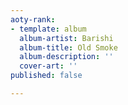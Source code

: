 ```yaml
---
aoty-rank:
- template: album
  album-artist: Barishi
  album-title: Old Smoke
  album-description: ''
  cover-art: ''
published: false

---
```

